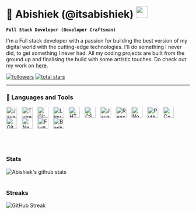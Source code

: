 # 🤟 Abishiek (@itsabishiek) <img src="https://user-images.githubusercontent.com/46846821/87522094-a135a000-c69e-11ea-899d-e8093968ef3b.gif" width="32px">

**`Full Stack Developer (Developer Craftsman)`**

I'm a Full stack developer with a passion for building the best version of my digital world with the cutting-edge technologies. I'll do something I never did, to get something I never had.
All my coding projects are built from the ground up and finalising the build with some artistic touches. Do check out my work on [here](https://itsabishiek.vercel.app).

 <p align="left">   
      <a href="https://github.com/itsabishiek?tab=followers">
         <img alt="followers" title="Follow me on Github" src="https://custom-icon-badges.demolab.com/github/followers/itsabishiek?color=236ad3&labelColor=1155ba&style=for-the-badge&logo=person-add&label=Follow&logoColor=white"/></a>
      <a href="https://github.com/itsabishiek?tab=repositories&sort=stargazers">
         <img alt="total stars" title="Total stars on GitHub" src="https://custom-icon-badges.demolab.com/github/stars/itsabishiek?color=55960c&style=for-the-badge&labelColor=488207&logo=star"/></a>
 </p>
 
 ---
 
 ### 🧰 Languages and Tools

<div style="display: flex; align-items: center; flex-wrap: wrap;">
<img align="left" alt="Java" width="30px" style="padding-right:10px;" src="https://cdn.jsdelivr.net/gh/devicons/devicon/icons/java/java-original.svg"/>
<img align="left" alt="TypeScript" width="30px" style="padding-right:10px;" src="https://cdn.jsdelivr.net/gh/devicons/devicon/icons/typescript/typescript-plain.svg" />
<img align="left" alt="Git" width="30px" style="padding-right:10px;" src="https://cdn.jsdelivr.net/gh/devicons/devicon/icons/git/git-original.svg" />
<img align="left" alt="Linux" width="30px" style="padding-right:10px;" src="https://cdn.jsdelivr.net/gh/devicons/devicon/icons/linux/linux-original.svg" />
<img align="left" alt="HTML" width="30px" style="padding-right:10px;" src="https://cdn.jsdelivr.net/gh/devicons/devicon/icons/html5/html5-plain.svg" />
<img align="left" alt="CSS" width="30px" style="padding-right:10px;" src="https://cdn.jsdelivr.net/gh/devicons/devicon/icons/css3/css3-plain.svg" />
<img align="left" alt="JavaScript" width="30px" style="padding-right:10px;" src="https://cdn.jsdelivr.net/gh/devicons/devicon/icons/javascript/javascript-plain.svg" />
<img align="left" alt="React" width="30px" style="padding-right:10px;" src="https://cdn.jsdelivr.net/gh/devicons/devicon/icons/react/react-original.svg" />
<img align="left" alt="NodeJS" width="30px" style="padding-right:10px;" src="https://cdn.jsdelivr.net/gh/devicons/devicon/icons/nodejs/nodejs-original.svg" />
<img align="left" alt="Python" width="30px" style="padding-right:10px;" src="https://cdn.jsdelivr.net/gh/devicons/devicon/icons/python/python-plain.svg" />
<img align="left" alt="C++" width="30px" style="padding-right:10px;" src="https://cdn.jsdelivr.net/gh/devicons/devicon/icons/cplusplus/cplusplus-line.svg" />
<img align="left" alt="GitHub" width="30px" style="padding-right:10px;" src="https://www.iconsdb.com/icons/preview/white/github-11-xxl.png" />
<img align="left" alt="NextJs" width="30px" style="padding-right:10px;" src="https://seeklogo.com/images/N/next-js-icon-logo-EE302D5DBD-seeklogo.com.png" />
<img align="left" alt="Flutter" width="30px" style="padding-right:10px;" src="https://img.icons8.com/color/256/flutter.png" />
<img align="left" alt="Bash" width="30px" style="padding-right:10px;" src="https://cdn.jsdelivr.net/gh/devicons/devicon/icons/bash/bash-original.svg" />
</div>

<br />
<br />

#

### Stats

![Abishiek's github stats](https://github-readme-stats.vercel.app/api?username=itsabishiek&theme=tokyonight&show_icons=true&hide=["issues"])

#

### Streaks

![GitHub Streak](https://streak-stats.demolab.com?user=itsabishiek&theme=tokyonight&border_radius=4.5)

<!--
**itsabishiek/itsabishiek** is a ✨ _special_ ✨ repository because its `README.md` (this file) appears on your GitHub profile.

Here are some ideas to get you started:

- 🔭 I’m currently working on ...
- 🌱 I’m currently learning ...
- 👯 I’m looking to collaborate on ...
- 🤔 I’m looking for help with ...
- 💬 Ask me about ...
- 📫 How to reach me: ...
- 😄 Pronouns: ...
- ⚡ Fun fact: ...
-->
